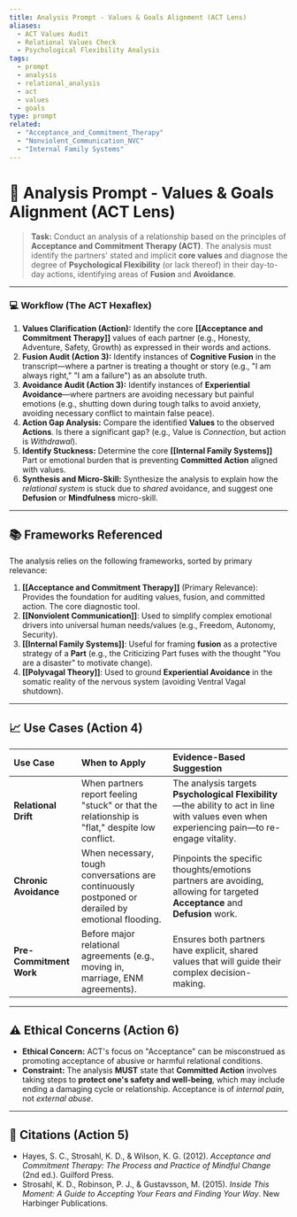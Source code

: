 ```yaml
---
title: Analysis Prompt - Values & Goals Alignment (ACT Lens)
aliases:
  - ACT Values Audit
  - Relational Values Check
  - Psychological Flexibility Analysis
tags:
  - prompt
  - analysis
  - relational_analysis
  - act
  - values
  - goals
type: prompt
related:
  - "Acceptance_and_Commitment_Therapy"
  - "Nonviolent_Communication_NVC"
  - "Internal Family Systems"
---
```


<!-- @format -->

# 🌱 Analysis Prompt - Values & Goals Alignment (ACT Lens)

> **Task:** Conduct an analysis of a relationship based on the principles of
> **Acceptance and Commitment Therapy (ACT)**. The analysis must identify the partners'
> stated and implicit **core values** and diagnose the degree of **Psychological
> Flexibility** (or lack thereof) in their day-to-day actions, identifying areas of
> **Fusion** and **Avoidance**.

---

### 💻 Workflow (The ACT Hexaflex)

1.  **Values Clarification (Action):** Identify the core
    **[[Acceptance and Commitment Therapy]]** values of each partner (e.g., Honesty,
    Adventure, Safety, Growth) as expressed in their words and actions.
2.  **Fusion Audit (Action 3):** Identify instances of **Cognitive Fusion** in the
    transcript—where a partner is treating a thought or story (e.g., "I am always
    right," "I am a failure") as an absolute truth.
3.  **Avoidance Audit (Action 3):** Identify instances of **Experiential
    Avoidance**—where partners are avoiding necessary but painful emotions (e.g.,
    shutting down during tough talks to avoid anxiety, avoiding necessary conflict to
    maintain false peace).
4.  **Action Gap Analysis:** Compare the identified **Values** to the observed
    **Actions**. Is there a significant gap? (e.g., Value is _Connection_, but action is
    _Withdrawal_).
5.  **Identify Stuckness:** Determine the core **[[Internal Family Systems]]** Part or
    emotional burden that is preventing **Committed Action** aligned with values.
6.  **Synthesis and Micro-Skill:** Synthesize the analysis to explain how the
    _relational system_ is stuck due to _shared_ avoidance, and suggest one **Defusion**
    or **Mindfulness** micro-skill.

---

## 📚 Frameworks Referenced

The analysis relies on the following frameworks, sorted by primary relevance:

1.  **[[Acceptance and Commitment Therapy]]** (Primary Relevance): Provides the
    foundation for auditing values, fusion, and committed action. The core diagnostic
    tool.
2.  **[[Nonviolent Communication]]**: Used to simplify complex emotional drivers into
    universal human needs/values (e.g., Freedom, Autonomy, Security).
3.  **[[Internal Family Systems]]**: Useful for framing **fusion** as a protective
    strategy of a **Part** (e.g., the Criticizing Part fuses with the thought "You are a
    disaster" to motivate change).
4.  **[[Polyvagal Theory]]**: Used to ground **Experiential Avoidance** in the somatic
    reality of the nervous system (avoiding Ventral Vagal shutdown).

---

## 📈 Use Cases (Action 4)

| Use Case                | When to Apply                                                                                     | Evidence-Based Suggestion                                                                                                                    |
| :---------------------- | :------------------------------------------------------------------------------------------------ | :------------------------------------------------------------------------------------------------------------------------------------------- |
| **Relational Drift**    | When partners report feeling "stuck" or that the relationship is "flat," despite low conflict.    | The analysis targets **Psychological Flexibility**—the ability to act in line with values even when experiencing pain—to re-engage vitality. |
| **Chronic Avoidance**   | When necessary, tough conversations are continuously postponed or derailed by emotional flooding. | Pinpoints the specific thoughts/emotions partners are avoiding, allowing for targeted **Acceptance** and **Defusion** work.                  |
| **Pre-Commitment Work** | Before major relational agreements (e.g., moving in, marriage, ENM agreements).                   | Ensures both partners have explicit, shared values that will guide their complex decision-making.                                            |

---

## ⚠️ Ethical Concerns (Action 6)

- **Ethical Concern:** ACT's focus on "Acceptance" can be misconstrued as promoting
  acceptance of abusive or harmful relational conditions.
- **Constraint:** The analysis **MUST** state that **Committed Action** involves taking
  steps to **protect one's safety and well-being**, which may include ending a damaging
  cycle or relationship. Acceptance is of _internal pain_, not _external abuse_.

---

## 📖 Citations (Action 5)

- Hayes, S. C., Strosahl, K. D., & Wilson, K. G. (2012). _Acceptance and Commitment
  Therapy: The Process and Practice of Mindful Change_ (2nd ed.). Guilford Press.
- Strosahl, K. D., Robinson, P. J., & Gustavsson, M. (2015). _Inside This Moment: A
  Guide to Accepting Your Fears and Finding Your Way_. New Harbinger Publications.
